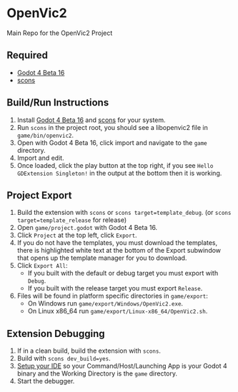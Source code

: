 # OpenVic2
Main Repo for the OpenVic2 Project

## Required
* [Godot 4 Beta 16](https://downloads.tuxfamily.org/godotengine/4.0/beta16/)
* [scons](https://scons.org/)

## Build/Run Instructions
1. Install [Godot 4 Beta 16](https://downloads.tuxfamily.org/godotengine/4.0/beta16/) and [scons](https://scons.org/) for your system.
3. Run `scons` in the project root, you should see a libopenvic2 file in `game/bin/openvic2`.
4. Open with Godot 4 Beta 16, click import and navigate to the `game` directory.
5. Import and edit.
6. Once loaded, click the play button at the top right, if you see `Hello GDExtension Singleton!` in the output at the bottom then it is working.

## Project Export
1. Build the extension with `scons` or `scons target=template_debug`. (or `scons target=template_release` for release)
2. Open `game/project.godot` with Godot 4 Beta 16.
3. Click `Project` at the top left, click `Export`.
4. If you do not have the templates, you must download the templates, there is highlighted white text at the bottom of the Export subwindow that opens up the template manager for you to download.
5. Click `Export All`:
    * If you built with the default or debug target you must export with `Debug`.
    * If you built with the release target you must export `Release`.
6. Files will be found in platform specific directories in `game/export`:
    * On Windows run `game/export/Windows/OpenVic2.exe`.
    * On Linux x86_64 run `game/export/Linux-x86_64/OpenVic2.sh`.

## Extension Debugging
1. If in a clean build, build the extension with `scons`.
2. Build with `scons dev_build=yes`.
3. [Setup your IDE](https://godotengine.org/qa/108346/how-can-i-debug-runtime-errors-of-native-library-in-godot) so your Command/Host/Launching App is your Godot 4 binary and the Working Directory is the `game` directory.
4. Start the debugger.

